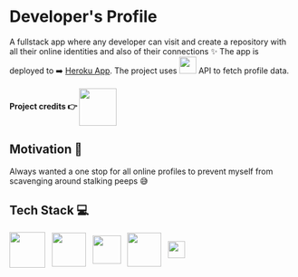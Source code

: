 # Developer's Profile

A fullstack app where any developer can visit and create a repository with all their online identities and also of their connections ✨
The app is deployed to ➡️ <a href="https://developer-profile-app.herokuapp.com/">Heroku App</a>.
The project uses <img src="https://github.githubassets.com/images/modules/logos_page/Octocat.png" width="30px" align=""/> API to fetch profile data.
<br />
<br />
<strong>Project credits 👉 <a target="_blank" href="https://workat.tech/"><img width="66px" src="https://www.recursionnitd.in/static/image/sponsor/workat-tech.png" align="center"/></a></strong>

## Motivation 🚀

Always wanted a one stop for all online profiles to prevent myself from scavenging around stalking peeps 😅

## Tech Stack 💻
<p align="left">
  <img width="63px" src="https://upload.wikimedia.org/wikipedia/commons/thumb/a/a7/React-icon.svg/1280px-React-icon.svg.png" align="center" />
  &nbsp
  <img width="60px" src="https://cdn.worldvectorlogo.com/logos/react-router.svg" align="center"/>
  &nbsp
  <img width="50px" src="https://camo.githubusercontent.com/438522ac26bb05c47b5a243f914d2dab7c49265b6ee09bbc7df43004f96754f6/68747470733a2f2f6432656970397366336f6f3663322e636c6f756466726f6e742e6e65742f746167732f696d616765732f3030302f3030302f3335392f66756c6c2f657870726573736a736c6f676f2e706e67" align="center" />
  &nbsp
  <img width="60px" src="https://upload.wikimedia.org/wikipedia/commons/thumb/d/d9/Node.js_logo.svg/1280px-Node.js_logo.svg.png" align="center"/>
  &nbsp
  <img width="30px" src="https://seeklogo.com/images/H/heroku-logo-B774A78667-seeklogo.com.png" align="center"/>
</p>

